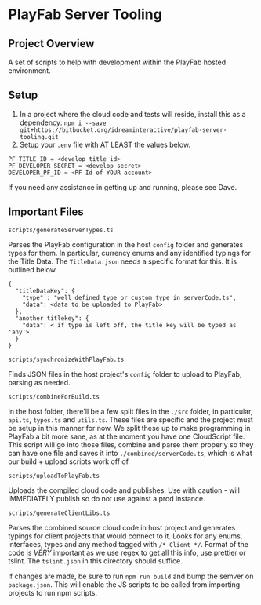 # PlayFab Server Tooling

## Project Overview

A set of scripts to help with development within the PlayFab hosted environment. 

## Setup

1. In a project where the cloud code and tests will reside, install this as a dependency: `npm i --save git+https://bitbucket.org/idreaminteractive/playfab-server-tooling.git`
2. Setup your `.env` file with AT LEAST the values below.

```
PF_TITLE_ID = <develop title id>
PF_DEVELOPER_SECRET = <develop secret>
DEVELOPER_PF_ID = <PF Id of YOUR account>
```

If you need any assistance in getting up and running, please see Dave.

## Important Files

`scripts/generateServerTypes.ts`

Parses the PlayFab configuration in the host `config` folder and generates types for them. In particular, currency enums and any identified typings for the Title Data.
The `TitleData.json` needs a specific format for this. It is outlined below.

```
{
  "titleDataKey": {
    "type" : "well defined type or custom type in serverCode.ts",
    "data": <data to be uploaded to PlayFab>
  },
  "another titlekey": {
    "data": < if type is left off, the title key will be typed as 'any'>
  }
}
```

`scripts/synchronizeWithPlayFab.ts`

Finds JSON files in the host project's `config` folder to upload to PlayFab, parsing as needed.

`scripts/combineForBuild.ts`

In the host folder, there'll be a few split files in the `./src` folder, in particular, `api.ts`, `types.ts` and `utils.ts`. These files are specific and the project must be setup in this manner for now. We split these up to make programming in PlayFab a bit more sane, as at the moment you have one CloudScript file. This script will go into those files, combine and parse them properly so they can have one file and saves it into `./combined/serverCode.ts`, which is what our build + upload scripts work off of.

`scripts/uploadToPlayFab.ts`

Uploads the compiled cloud code and publishes. Use with caution - will IMMEDIATELY publish so do not use against a prod instance.

`scripts/generateClientLibs.ts`

Parses the combined source cloud code in host project and generates typings for client projects that would connect to it. Looks for any enums, interfaces, types and any method tagged with `/* Client */`. Format of the code is _VERY_ important as we use regex to get all this info, use prettier or tslint. The `tslint.json` in this directory should suffice.


If changes are made, be sure to run `npm run build` and bump the semver on `package.json`. This will enable the JS scripts to be called from importing projects to run npm scripts.
